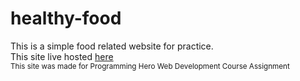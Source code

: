 ﻿# healthy-food
This is a simple food related website for practice.<br>
This site live hosted <a href='https://sunywebdev.github.io/healthy-food/'>here</a></br>
<small>This site was made for Programming Hero Web Development Course Assignment</small>
